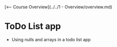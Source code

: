 [<-- Course Overview](../../1 - Overview/overview.md)
# ToDo List app
* Using nulls and arrays in a todo list app